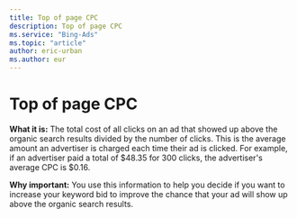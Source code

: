 ```yaml
---
title: Top of page CPC
description: Top of page CPC
ms.service: "Bing-Ads"
ms.topic: "article"
author: eric-urban
ms.author: eur
---
```


# Top of page CPC

**What it is:**  The total cost of all clicks on an ad that showed up above the organic search results divided by the number of clicks. This is the average amount an advertiser is charged each time their ad is clicked. For example, if an advertiser paid a total of $48.35 for 300 clicks, the advertiser's average CPC is $0.16.

**Why important:**  You use this information to help you decide if you want to increase your keyword bid to improve the chance that your ad will show up above the organic search results.


